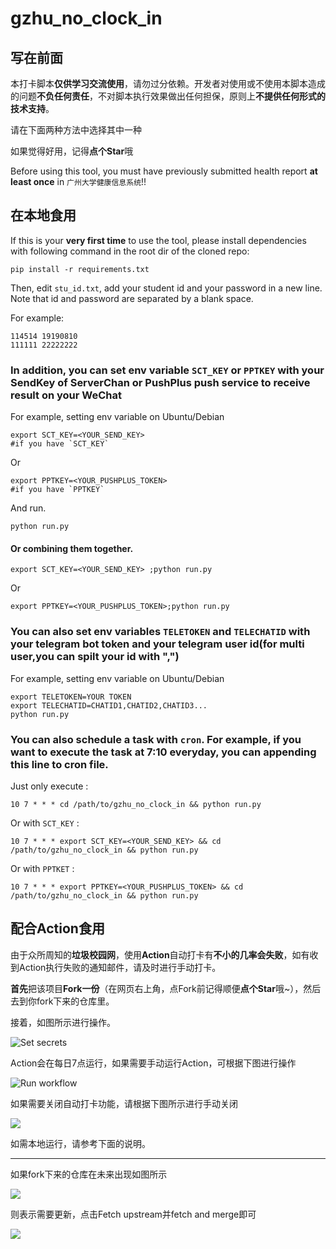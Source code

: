 # gzhu_no_clock_in

## 写在前面

本打卡脚本**仅供学习交流使用**，请勿过分依赖。开发者对使用或不使用本脚本造成的问题**不负任何责任**，不对脚本执行效果做出任何担保，原则上**不提供任何形式的技术支持**。

请在下面两种方法中选择其中一种

如果觉得好用，记得**点个Star**哦

Before using this tool, you must have previously submitted health report **at least once** in `广州大学健康信息系统`!!

## 在本地食用

If this is your **very first time** to use the tool, please install dependencies with following command in the root dir of the cloned repo:

``` shell
pip install -r requirements.txt
```

Then, edit `stu_id.txt`, add your student id and your password in a new line. Note that id and password are separated by a blank space.

For example:

``` text
114514 19190810
111111 22222222
```

### In addition, you can set env variable `SCT_KEY` or `PPTKEY` with your SendKey of ServerChan or PushPlus push service to receive result on your WeChat

For example, setting env variable on Ubuntu/Debian

```shell
export SCT_KEY=<YOUR_SEND_KEY> 
#if you have `SCT_KEY`
```
Or
```shell
export PPTKEY=<YOUR_PUSHPLUS_TOKEN> 
#if you have `PPTKEY`
```

And run.

``` shell
python run.py
```

#### Or combining them together.

```shell
export SCT_KEY=<YOUR_SEND_KEY> ;python run.py
```
Or
```shell
export PPTKEY=<YOUR_PUSHPLUS_TOKEN>;python run.py
```
### You can also set env variables `TELETOKEN` and `TELECHATID` with your telegram bot token and your telegram user id(for multi user,you can spilt your id with ",")
For example, setting env variable on Ubuntu/Debian

```shell
export TELETOKEN=YOUR TOKEN
export TELECHATID=CHATID1,CHATID2,CHATID3...
python run.py 
```
### You can also schedule a task with `cron`. For example, if you want to execute the task at 7:10 everyday, you can appending this line to cron file.

Just only execute :
```shell
10 7 * * * cd /path/to/gzhu_no_clock_in && python run.py
```
Or with `SCT_KEY` :
```shell
10 7 * * * export SCT_KEY=<YOUR_SEND_KEY> && cd /path/to/gzhu_no_clock_in && python run.py
```
Or with `PPTKET` :
```shell
10 7 * * * export PPTKEY=<YOUR_PUSHPLUS_TOKEN> && cd /path/to/gzhu_no_clock_in && python run.py
```



## 配合Action食用

由于众所周知的**垃圾校园网**，使用**Action**自动打卡有**不小的几率会失败**，如有收到Action执行失败的通知邮件，请及时进行手动打卡。

**首先**把该项目**Fork一份**（在网页右上角，点Fork前记得顺便**点个Star**哦~），然后去到你fork下来的仓库里。

接着，如图所示进行操作。

![Set secrets](./img/set_secrets.png)

Action会在每日7点运行，如果需要手动运行Action，可根据下图进行操作

![Run workflow](img/run_workflow.png)

如果需要关闭自动打卡功能，请根据下图所示进行手动关闭

![](./img/enable_or_disable_action.png)

如需本地运行，请参考下面的说明。

---

如果fork下来的仓库在未来出现如图所示

![](https://docs.github.com/assets/images/help/repository/fetch-upstream-drop-down.png)

则表示需要更新，点击Fetch upstream并fetch and merge即可

![](https://docs.github.com/assets/images/help/repository/fetch-and-merge-button.png)
